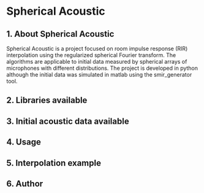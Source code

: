 # Spherical Acoustic

## 1. About Spherical Acoustic
Spherical Acoustic is a project focused on room impulse response (RIR) interpolation using the regularized spherical Fourier transform. The algorithms are applicable to initial data measured by spherical arrays of microphones with different distributions. The project is developed in python although the initial data was simulated in matlab using the smir_generator tool.

## 2. Libraries available

## 3. Initial acoustic data available

## 4. Usage

## 5. Interpolation example

## 6. Author
